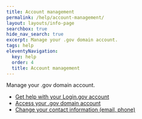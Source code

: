 ```yaml
---
title: Account management
permalink: /help/account-management/
layout: layouts/info-page
searchbox: true
hide_nav_search: true
excerpt: Manage your .gov domain account.
tags: help
eleventyNavigation:
  key: help
  order: 4
  title: Account management
---
```


 Manage your .gov domain account.
 
- [Get help with your Login.gov account](#)
- [Access your .gov domain account](#)
- [Change your contact information (email, phone)](#)





